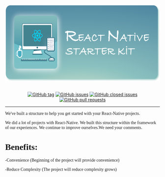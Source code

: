 <div align="center">
  <img src="/docs/git-logo.jpg" alt="React Native Starter Kit" height=250 />
</div>
<br />
<div align="center">

[![GitHub tag](https://img.shields.io/github/tag/sozkahya/react-native-init-project.svg?style=plastic&colorB=8AC0BF)](https://github.com/sozkahya/react-native-init-project/tags)
[![GitHub issues](https://img.shields.io/github/issues/sozkahya/react-native-init-project.svg?style=plastic&colorB=8AC0BF)](https://github.com/sozkahya/react-native-init-project/issues)
[![GitHub closed issues](https://img.shields.io/github/issues-closed/sozkahya/react-native-init-project.svg?style=plastic&colorB=8AC0BF)](https://github.com/sozkahya/react-native-init-project/issues-closed)
[![GitHub pull requests](https://img.shields.io/github/issues-pr/sozkahya/react-native-init-project.svg?style=plastic&colorB=8AC0BF)](https://github.com/sozkahya/react-native-init-project/issues-pr)

</div>

---

<div>
  <p style="font-family:Montserrat;">We've built a structure to help you get started with your React-Native projects.</p>
  <p style="font-family:Montserrat;">We did a lot of projects with React-Native. We built this structure within the framework of our experiences. We continue to improve ourselves.We need your comments.</p>

  <h1 style="font-family:Montserrat;">Benefits:</h1>
  <p style="font-family:Montserrat;">-Convenience (Beginning of the project will provide convenience)</p>
  <p style="font-family:Montserrat;">-Reduce Complexity (The project will reduce complexity grows)</p>
</div>
